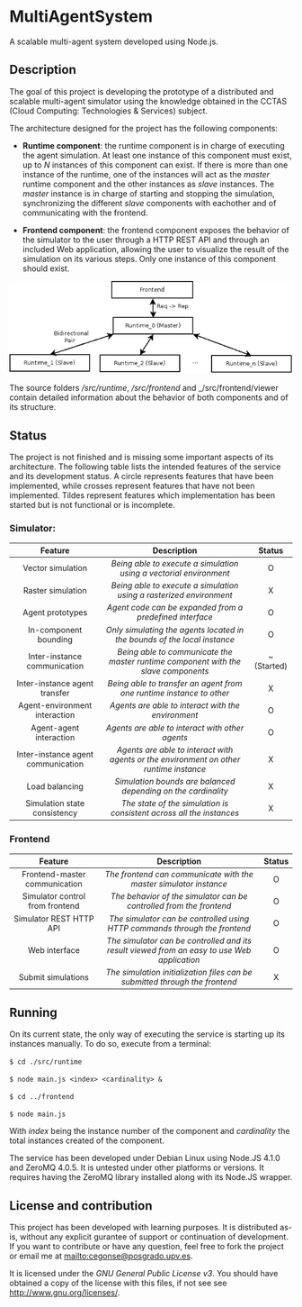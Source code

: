 MultiAgentSystem
================

A scalable multi-agent system developed using Node.js.

## Description

The goal of this project is developing the prototype of a distributed and scalable
multi-agent simulator using the knowledge obtained in the CCTAS (Cloud Computing: 
Technologies & Services) subject.

The architecture designed for the project has the following components:

* __Runtime component__: the runtime component is in charge of executing the agent
simulation. At least one instance of this component must exist, up to _N_ instances
of this component can exist. If there is more than one instance of the runtime,
one of the instances will act as the _master_ runtime component and the other
instances as _slave_ instances. The _master_ instance is in charge of starting and
stopping the simulation, synchronizing the different _slave_ components with eachother
and of communicating with the frontend.

* __Frontend component__: the frontend component exposes the behavior of the simulator
to the user through a HTTP REST API and through an included Web application, allowing
the user to visualize the result of the simulation on its various steps. Only one
instance of this component should exist.

![Architecture diagram](arch.png "Architecture diagram")

The source folders _/src/runtime_, _/src/frontend_ and _/src/frontend/viewer
contain detailed information about the behavior of both components and of its structure.

## Status

The project is not finished and is missing some important aspects of its architecture. The
following table lists the intended features of the service and its development status. A
circle represents features that have been implemented, while crosses represent features that
have not been implemented. Tildes represent features which implementation has been started
but is not functional or is incomplete.

### Simulator:

| Feature | Description | Status |   
|:-:	|:-:	|:-:	|
| Vector simulation | _Being able to execute a simulation using a vectorial environment_ | O |
| Raster simulation | _Being able to execute a simulation using a rasterized environment_ | X |
| Agent prototypes | _Agent code can be expanded from a predefined interface_ | O |
| In-component bounding | _Only simulating the agents located in the bounds of the local instance_ | O |
| Inter-instance communication | _Being able to communicate the master runtime component with the slave components_ | ~ (Started) |
| Inter-instance agent transfer | _Being able to transfer an agent from one runtime instance to other_ | X | 
| Agent-environment interaction | _Agents are able to interact with the environment_ | O |
| Agent-agent interaction | _Agents are able to interact with other agents_ | O |
| Inter-instance agent communication | _Agents are able to interact with agents or the environment on other runtime instance_ | X |
| Load balancing | _Simulation bounds are balanced depending on the cardinality_ | X |
| Simulation state consistency | _The state of the simulation is consistent across all the instances_ | X |

### Frontend

| Feature | Description | Status |   
|:-:	|:-:	|:-:	|
| Frontend-master communication | _The frontend can communicate with the master simulator instance_ | O |
| Simulator control from frontend | _The behavior of the simulator can be controlled from the frontend_ | O |
| Simulator REST HTTP API | _The simulator can be controlled using HTTP commands through the frontend_ | O |
| Web interface | _The simulator can be controlled and its result viewed from an easy to use Web application_ | O |
| Submit simulations | _The simulation initialization files can be submitted through the frontend_ | X |

## Running

On its current state, the only way of executing the service is starting up its instances
manually. To do so, execute from a terminal:

`$ cd ./src/runtime`

`$ node main.js <index> <cardinality> &`   

`$ cd ../frontend`    

`$ node main.js`

With _index_ being the instance number of the component and _cardinality_ the total
instances created of the component.

The service has been developed under Debian Linux using Node.JS 4.1.0 and ZeroMQ 
4.0.5. It is untested under other platforms or versions. It requires having the 
ZeroMQ library installed along with its Node.JS wrapper.

## License and contribution

This project has been developed with learning purposes. It is distributed as-is, without
any explicit gurantee of support or continuation of development. If you want to contribute
or have any question, feel free to fork the project or email me at <mailto:cegonse@posgrado.upv.es>.

It is licensed under the _GNU General Public License v3_. You should have obtained a copy
of the license with this files, if not see see <http://www.gnu.org/licenses/>.
